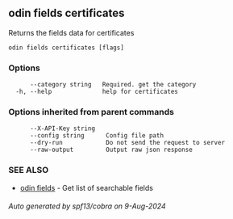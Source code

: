 ## odin fields certificates

Returns the fields data for certificates

```
odin fields certificates [flags]
```

### Options

```
      --category string   Required. get the category
  -h, --help              help for certificates
```

### Options inherited from parent commands

```
      --X-API-Key string   
      --config string      Config file path
      --dry-run            Do not send the request to server
      --raw-output         Output raw json response
```

### SEE ALSO

* [odin fields](odin_fields.md)	 - Get list of searchable fields

###### Auto generated by spf13/cobra on 9-Aug-2024
